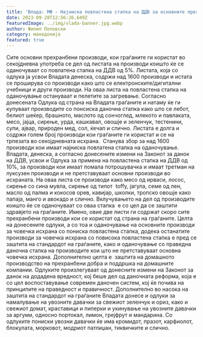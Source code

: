 ```yaml
---
title: 'Влада: МФ - Најниска повластена стапка на ДДВ за основните прехранбени прозводи, листата се дополнува и со дигиталните учебници - 28 СЕПТЕМВРИ 2023'
date: 2023-09-28T12:56:26.649Z
featuredImage: ../img/vlada-banner.jpg.webp
author: Филип Поповски
category: македонија
featured: true
---
```

Сите основни прехранбени производи, кои граѓаните ги користат во секојдневна употреба се дел од листата на производи коишто ќе се оданочуваат со повлатена стапка на ДДВ од 5%. Листата, која со одлука ја усвои Владата денеска, содржи над 1600 производи и истата се проширува со производи како што се електронските/дигитални учебници и други производи. На оваа листа на повластена стапка на оданочување остануваат и пелетите за загревање.
Согласно донесената Одлука од страна на Владата граѓаните и натаму ќе ги купуваат производите со понсиска даночна стапка како што се лебот, белиот шеќер, брашното, маслото од сончоглед, млекото и павлаката, месо, јајца, сирење, урда, кашкавал, овошје и зеленчук, тестенини, супи, ајвар, природен мед, сол, ќечап и слично.
Листата е долга и содржи голем број производи кои граѓаните ги користат и се на трпезата во секојдневната исхрана.  Станува збор за над 1600 производи кои имаат најниска повлатена стапка на оданочување.
Владата, денеска, а согласно донесените измени на Законот за данок на ДДВ, усвои и Одлука за примена на повластена стапка на ДДВ од 10%, за производи кои имаат помала потрошувачка и имаат третман на луксузен производи и не претставуваат основни производи во исхраната. На оваа листа се производи како месо од ирваси, лосос, сирење со сина мувла, сирење од типот  toffy, јагула, семе од лен, масло од палма и кокосов орев, кавијар, школки, тропско овошје како папаја, манго и авокадо и слично. Вклучувањето на дел од производите коишто ќе се оданочуваат со оваа стапка  е со цел да се заштити здравјето на граѓаните. Имено, овие две листи ги содржат скоро сите прехранбени производи кои се користат од страна на граѓаните.
Целта на донeсените одлуки, а со тоа и оданочување на основните производи за човечка исхрана со пониска повластена стапка, додека останатите производи за човечка исхрана со повисока повластена стапка е пред се заштита на стандардот на граѓаните, како и оданочување со праведна даночна стапка на производите кои што не претставуваат основна човечка исхрана. Дополнително целта е  заштита на домашното производство на прехранбени добра и поддршка на домашните компании.
Одлуките произлегуваат од донесните измени на Законот за данок на додадена вредност, кој беше дел од даночната реформа, која е со цел воспоставување современ даночен систем, кој ќе почива на принципите на праведност и правичност.
Дополнително во насока на заштита на стандардот на граѓаните Владата донесе и одлуки за намалување на увозните давачки за свежиот зеленчук и ориз, како и свежиот домат, краставици и пиперки и укинување на увозните давачки за аргуми, односно портокал, лимон, грејфрут и мандарина. Со одлуките пониски увозни давачки ќе има кромидот, празот, карфиолот, блокулата, морковот, модриот патлиџан, тиквичките и слично.
